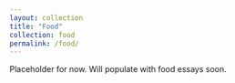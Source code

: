 ```yaml
---
layout: collection
title: "Food"
collection: food
permalink: /food/
---
```


Placeholder for now.
Will populate with food essays soon.
